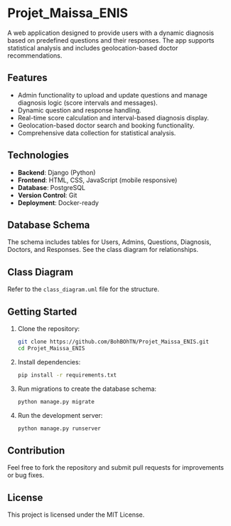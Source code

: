 
# Projet_Maissa_ENIS

A web application designed to provide users with a dynamic diagnosis based on predefined questions and their responses. The app supports statistical analysis and includes geolocation-based doctor recommendations.

## Features
- Admin functionality to upload and update questions and manage diagnosis logic (score intervals and messages).
- Dynamic question and response handling.
- Real-time score calculation and interval-based diagnosis display.
- Geolocation-based doctor search and booking functionality.
- Comprehensive data collection for statistical analysis.

## Technologies
- **Backend**: Django (Python)
- **Frontend**: HTML, CSS, JavaScript (mobile responsive)
- **Database**: PostgreSQL
- **Version Control**: Git
- **Deployment**: Docker-ready

## Database Schema
The schema includes tables for Users, Admins, Questions, Diagnosis, Doctors, and Responses. See the class diagram for relationships.

## Class Diagram
Refer to the `class_diagram.uml` file for the structure.

## Getting Started
1. Clone the repository:
   ```bash
   git clone https://github.com/BohBOhTN/Projet_Maissa_ENIS.git
   cd Projet_Maissa_ENIS
   ```
2. Install dependencies:
   ```bash
   pip install -r requirements.txt
   ```
3. Run migrations to create the database schema:
   ```bash
   python manage.py migrate
   ```
4. Run the development server:
   ```bash
   python manage.py runserver
   ```

## Contribution
Feel free to fork the repository and submit pull requests for improvements or bug fixes.

## License
This project is licensed under the MIT License.
